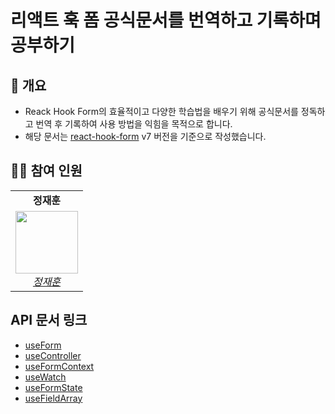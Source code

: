 # 리액트 훅 폼 공식문서를 번역하고 기록하며 공부하기

## 👀 개요

- Reack Hook Form의 효율적이고 다양한 학습법을 배우기 위해 공식문서를 정독하고 번역 후 기록하여 사용 방법을 익힘을 목적으로 합니다.
- 해당 문서는 [react-hook-form](https://react-hook-form.com/docs) v7 버전을 기준으로 작성했습니다.

## 👨‍👦 참여 인원

<table>
    <tr align="center">
        <td><B>정재훈<B></td>
    </tr>
    <tr align="center">
        <td>
            <img src="https://github.com/pleasemrlostman.png?size=100" width="100">
            <br>
            <a href="https://github.com/pleasemrlostman"><I>정재훈</I></a>
        </td>
    </tr>
</table>

## API 문서 링크

- [useForm](https://github.com/pleasemrlostman/react-hook-form-docs-kr/tree/main/useForm)
- [useController](https://github.com/pleasemrlostman/react-hook-form-docs-kr/tree/main/useController)
- [useFormContext](https://github.com/pleasemrlostman/react-hook-form-docs-kr/tree/main/useFormContext)
- [useWatch](https://github.com/pleasemrlostman/react-hook-form-docs-kr/tree/main/useWatch)
- [useFormState](https://github.com/pleasemrlostman/react-hook-form-docs-kr/tree/main/useFormState)
- [useFieldArray](https://github.com/pleasemrlostman/react-hook-form-docs-kr/tree/main/useFieldArray)
